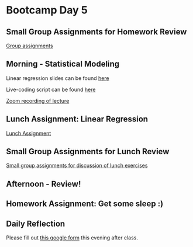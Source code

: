 # Bootcamp Day 5

## Small Group Assignments for Homework Review

[Group assignments](https://github.com/bxlab/cmdb-quantbio/blob/main/resources/small_group_assignments/small_group_day4_evening.md)

## Morning - Statistical Modeling

Linear regression slides can be found [here](https://docs.google.com/presentation/d/1GRB69Vd9T0Rc7USsuP80GVWdpxa5KWKoT_iWX30gOe0/edit#slide=id.p)

Live-coding script can be found [here](https://github.com/bxlab/cmdb-quantbio/blob/main/assignments/bootcamp/statistical_modeling/slides_asynchronous_or_livecoding_resources/penguins.py)

[Zoom recording of lecture](https://livejohnshopkins.sharepoint.com/:f:/s/qbb2021/Es3AxvH7VWxFrAG4Pu-EolQBf9q6I1l-kKkTPxCHycsweQ?e=xHrJgy)

## Lunch Assignment: Linear Regression

[Lunch Assignment](https://bxlab.github.io/cmdb-quantbio/assignments/bootcamp/statistical_modeling/assignment/)

## Small Group Assignments for Lunch Review

[Small group assignments for discussion of lunch exercises](https://github.com/bxlab/cmdb-quantbio/blob/main/resources/small_group_assignments/small_group_day5_lunch.md)

## Afternoon - Review!

## Homework Assignment: Get some sleep :)

## Daily Reflection

Please fill out [this google form](https://forms.gle/kPy6BiZDb9SQfSsW7) this evening after class.
